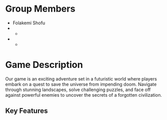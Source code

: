 # Group Members
- Folakemi Shofu
- -
- -

# Game Description
Our game is an exciting adventure set in a futuristic world where players embark on a quest to save the universe from impending doom. Navigate through stunning landscapes, solve challenging puzzles, and face off against powerful enemies to uncover the secrets of a forgotten civilization.

## Key Features

